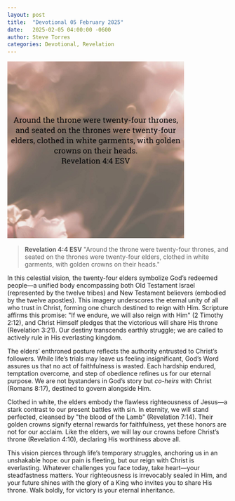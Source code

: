 ```yaml
---
layout: post
title:  "Devotional 05 February 2025"
date:   2025-02-05 04:00:00 -0600
author: Steve Torres
categories: Devotional, Revelation
---
```


<img src="https://github.com/ElEsteeb/ElEsteeb.github.io/blob/main/images/devotionals/Rev-4_4.jpg?raw=true" alt="Rev 4:4" style="max-width: 80%; height: auto;">

>**Revelation 4:4 ESV**
>"Around the throne were twenty-four thrones, and seated on the thrones were twenty-four elders, clothed in white garments, with golden crowns on their heads."

In this celestial vision, the twenty-four elders symbolize God’s redeemed people—a unified body encompassing both Old Testament Israel (represented by the twelve tribes) and New Testament believers (embodied by the twelve apostles). This imagery underscores the eternal unity of all who trust in Christ, forming one church destined to reign with Him. Scripture affirms this promise: "If we endure, we will also reign with Him" (2 Timothy 2:12), and Christ Himself pledges that the victorious will share His throne (Revelation 3:21). Our destiny transcends earthly struggle; we are called to actively rule in His everlasting kingdom.  

The elders’ enthroned posture reflects the authority entrusted to Christ’s followers. While life’s trials may leave us feeling insignificant, God’s Word assures us that no act of faithfulness is wasted. Each hardship endured, temptation overcome, and step of obedience refines us for our eternal purpose. We are not bystanders in God’s story but *co-heirs* with Christ (Romans 8:17), destined to govern alongside Him.  

Clothed in white, the elders embody the flawless righteousness of Jesus—a stark contrast to our present battles with sin. In eternity, we will stand perfected, cleansed by "the blood of the Lamb" (Revelation 7:14). Their golden crowns signify eternal rewards for faithfulness, yet these honors are not for our acclaim. Like the elders, we will lay our crowns before Christ’s throne (Revelation 4:10), declaring His worthiness above all.  

This vision pierces through life’s temporary struggles, anchoring us in an unshakable hope: our pain is fleeting, but our reign with Christ is everlasting. Whatever challenges you face today, take heart—your steadfastness matters. Your righteousness is irrevocably sealed in Him, and your future shines with the glory of a King who invites you to share His throne. Walk boldly, for victory is your eternal inheritance. 



<script src="https://www.biblegateway.com/public/link-to-us/tooltips/bglinks.js" type="text/javascript"></script>
<script type="text/javascript">
BGLinks.version = "ESV";
BGLinks.linkVerses();
</script>
